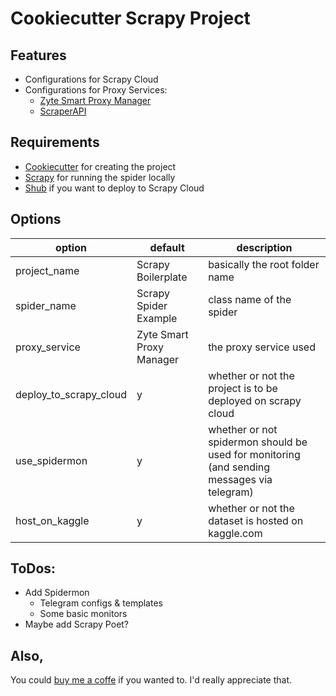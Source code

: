 # Cookiecutter Scrapy Project

## Features

- Configurations for Scrapy Cloud
- Configurations for Proxy Services:
    - [Zyte Smart Proxy Manager](https://scrapinghub.com/?rfsn=4170080.0597ad)
    - [ScraperAPI](https://www.scraperapi.com/?fp_ref=patrick50)

## Requirements

- [Cookiecutter](https://pypi.org/project/cookiecutter/) for creating the project
- [Scrapy](https://pypi.org/project/Scrapy/) for running the spider locally
- [Shub](https://pypi.org/project/shub/) if you want to deploy to Scrapy Cloud

## Options

|option   |default  |description   | 
|---|---|---|
|project_name   |Scrapy Boilerplate   |basically the root folder name   |
|spider_name   |Scrapy Spider Example   |class name of the spider   |
|proxy_service   |Zyte Smart Proxy Manager   |the proxy service used   |
|deploy_to_scrapy_cloud   |y   |whether or not the project is to be deployed on scrapy cloud   |
|use_spidermon   |y   |whether or not spidermon should be used for monitoring (and sending messages via telegram)   |
|host_on_kaggle   |y   |whether or not the dataset is hosted on kaggle.com   |

## ToDos:

- Add Spidermon
    - Telegram configs & templates
    - Some basic monitors
- Maybe add Scrapy Poet?

## Also,  
You could [buy me a coffe](https://www.buymeacoffee.com/kleinp) if you wanted to. I'd really appreciate that.  
